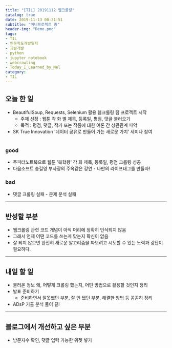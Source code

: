 ```yaml
---
title: "[TIL] 20191112 웹크롤링"
catalog: true
date: 2019-11-13 00:31:51
subtitle: "미니프로젝트 중"
header-img: "Demo.png"
tags:
- TIL
- 인문학도개발일지
- 괴발개발
- python
- jupyter notebook
- webcrawling
- Today_I_Learned_by_Mel
category:
- TIL
---
```

## 오늘 한 일
- BeautifulSoup, Requests, Selenium 활용 웹크롤링 팀 프로젝트 시작
    - 주제 선정 : 웹툰 각 화 별 제목, 등록일, 평점, 댓글 불러오기
    - 목적 : 평점, 댓글, 작가 또는 작품에 대한 여론 간 상관관계 파악
- SK True Innovation '데이터 공유로 만들어 가는 새로운 가치' 세미나 참여
#
### good
- 주피터노트북으로 웹툰 '복학왕' 각 화 제목, 등록일, 평점 크롤링 성공
- 다음소프트 송길영 부사장의 주옥같은 강연 - 나만의 라이프태그를 만들자!
### bad
- 댓글 크롤링 실패 - 문제 분석 실패
---
## 반성할 부분
- 웹크롤링 관련 코드 개념이 아직 머리에 정확히 인식되지 않음
- 그래서 언제 어떤 코드를 쓰는게 맞는지 확신이 없음
- 잘 되지 않으면 완전히 새로운 알고리즘을 짜보려고 시도할 수 있는 노력과 강단이 필요하다.  
---
## 내일 할 일
- 불러온 정보 왜, 어떻게 크롤링 했는지, 어떤 방법으로 활용할 것인지 정리
- 발표 준비하기
    - 준비하면서 잘못했던 부분, 잘 안 됐던 부분, 해결한 방법 등 꼼꼼히 정리
- ADsP 기출 분석 풀이 끝!
---
## 블로그에서 개선하고 싶은 부분
- 방문자수 확인, 댓글 입력 가능한 위젯 넣기
